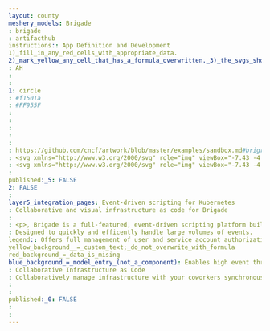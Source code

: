 ```yaml
---
layout: county 
meshery_models: Brigade
: brigade
: artifacthub
instructions:: App Definition and Development
1)_fill_in_any_red_cells_with_appropriate_data.
2)_mark_yellow_any_cell_that_has_a_formula_overwritten._3)_the_svgs_shouldn't_have_xml_header_they_are_added_programmatically_through_workflows: Continuous Integration & Delivery
: AH
: 
: 
1: circle
: #f1501a
: #FF955F
: 
: 
: 
: 
: 
: https://github.com/cncf/artwork/blob/master/examples/sandbox.md#brigrade-logos
: <svg xmlns="http://www.w3.org/2000/svg" role="img" viewBox="-7.43 -4.93 464.36 287.86"><defs><style>.cls-1,.cls-3{fill:#3b7497}.cls-1,.cls-2{fill-rule:evenodd}.cls-2{fill:#477495}</style></defs><path d="M46.609 135.166a5.071 5.071 0 0 0 1.963.632 25.298 25.298 0 0 1 7.405 3.136 14.502 14.502 0 0 1 6.556 9.388 23.003 23.003 0 0 1-.535 12.484 20.345 20.345 0 0 1-9.794 11.502 33.41 33.41 0 0 1-11.127 3.634 60.174 60.174 0 0 1-10.153.713c-9.026-.031-18.053-.01-27.078-.01h-1.82c-.134-.155-.176-.197-.212-.243-.034-.046-.089-.095-.089-.144q-.03-38.418-.05-76.837a4.652 4.652 0 0 1 .066-.599c.402-.41.83-.304 1.225-.304 9.846.002 19.694-.061 29.54.048a45.282 45.282 0 0 1 14.848 2.388 20.63 20.63 0 0 1 5.445 2.808 15.409 15.409 0 0 1 6.208 9.473 19.461 19.461 0 0 1-.217 9.733 16.69 16.69 0 0 1-10.798 11.413c-.469.17-1.027.171-1.383.785zM22.558 160.79c3.716-.06 7.34.145 10.959-.146a13.16 13.16 0 0 0 5.072-1.309 7.34 7.34 0 0 0 4.196-6.26 14.146 14.146 0 0 0-.011-2.458 6.423 6.423 0 0 0-4.111-5.65 12.964 12.964 0 0 0-3.718-1 92.736 92.736 0 0 0-12.11-.246c-.097.002-.193.113-.29.175-.192 1.43-.206 15.016.013 16.894zm.01-31.544c3.227-.053 6.39.203 9.528-.165a7.745 7.745 0 0 0 7.133-8.78 5.45 5.45 0 0 0-3.904-5.093 14.183 14.183 0 0 0-4.47-.797q-3.687-.03-7.373-.03c-.337 0-.711-.077-.965.26-.174 1.649-.16 12.824.05 14.605zm90.54 47.3L99.72 150.553h-7.722c-.07.088-.107.132-.142.178-.035.047-.09.093-.098.144a3.698 3.698 0 0 0-.05.524q-.027 12.397-.05 24.793a.77.77 0 0 1-.04.17c-.042.04-.084.081-.128.12-.044.036-.089.102-.134.102q-9.758.033-19.518.052a3.902 3.902 0 0 1-.644-.096c-.276-1.394-.382-74.61-.126-77.727.29-.41.732-.294 1.122-.294 10.376.008 20.752-.039 31.127.069a41.687 41.687 0 0 1 12.954 2.135 22.11 22.11 0 0 1 12.498 9.698 21.4 21.4 0 0 1 2.88 8.78 34.83 34.83 0 0 1-.623 12.403 22.988 22.988 0 0 1-9.583 13.43c-.623.434-1.273.828-2.073 1.345 2.708 5.05 5.577 9.996 8.345 14.996 2.77 5.003 5.64 9.951 8.442 15.171h-23.05zM91.78 134.007c3.295 0 6.395.062 9.49-.026a13.738 13.738 0 0 0 4.782-1.032 8.422 8.422 0 0 0 5.268-5.93 12.997 12.997 0 0 0 .35-4.356c-.299-3.695-1.923-5.735-5.484-6.89a18.046 18.046 0 0 0-3.775-.743c-3.156-.322-6.318-.176-9.476-.209-.397-.004-.832-.098-1.155.3v18.886zm230.054 3.711q0-13.98-.006-27.96a10.974 10.974 0 0 1 6.524-10.381 11.112 11.112 0 0 1 4.455-.857c5.334.005 10.673-.094 16 .094a46.086 46.086 0 0 1 16.898 3.665c9.022 3.923 14.691 10.8 17.565 20.093a45.991 45.991 0 0 1 1.856 11.235 60.217 60.217 0 0 1-.776 14.178c-1.33 7.194-4.207 13.636-9.475 18.85a32.6 32.6 0 0 1-14.548 8.173 49.28 49.28 0 0 1-12.834 1.818c-1.876.015-3.752-.018-5.627.024-3.101.069-6.203.064-9.306.17a10.153 10.153 0 0 1-10.47-8.347 21.886 21.886 0 0 1-.216-4.552q.015-10.991.005-21.982v-4.22zm20.818 22.233a6.026 6.026 0 0 0 .814.116 31.445 31.445 0 0 0 9.169-1.332 13.977 13.977 0 0 0 7.496-5.514 20.82 20.82 0 0 0 3.14-7.567 45.338 45.338 0 0 0 .575-13.113 23.382 23.382 0 0 0-2.324-8.766 13.883 13.883 0 0 0-9.33-7.637 31.808 31.808 0 0 0-8.339-1.026c-.391.005-.83-.125-1.2.332l-.001 44.507zm-10.157-55.03a4.233 4.233 0 1 0 4.307 4.218 4.329 4.329 0 0 0-4.307-4.218zm-108.854 15.138c-1.403-.989-2.616-1.907-3.891-2.73a17.274 17.274 0 0 0-10.25-2.452 17.038 17.038 0 0 0-9.09 2.875 18.67 18.67 0 0 0-7.046 8.981 25.361 25.361 0 0 0-1.697 7.512 35.973 35.973 0 0 0 1.304 13.563 19.237 19.237 0 0 0 3.098 6.067 16.14 16.14 0 0 0 9.929 5.838 28.46 28.46 0 0 0 8.048.414 8.82 8.82 0 0 0 3.863-1.296v-10.783h-11.208a149.5 149.5 0 0 1-.101-16.614c.279-.288.65-.2.987-.2 7.092-.006 14.184-.022 21.276.002a7.396 7.396 0 0 1 7.159 5.213 5.302 5.302 0 0 1 .284 1.72l-.01 29.716a5.976 5.976 0 0 1-.075.624 27.788 27.788 0 0 1-5.483 3.951 43.141 43.141 0 0 1-20.105 5.588 43.815 43.815 0 0 1-18.055-3.043 33.798 33.798 0 0 1-19.27-19.608 41.266 41.266 0 0 1-2.822-13.34 51.248 51.248 0 0 1 1.033-15.027c3.764-15.177 13.087-24.917 28.332-28.791a41.555 41.555 0 0 1 13.788-1.008 33.82 33.82 0 0 1 17.973 7.315 16.422 16.422 0 0 1 3.183 2.96c-3.708 4.176-7.393 8.32-11.154 12.553zm40.249-21.486h24.907c.843 1.73 23.64 76.65 23.725 77.993h-21.596c-1.416-5.374-2.5-10.864-3.872-16.243-1.356-.293-19.735-.365-21.956-.082-.624 2.67-1.255 5.398-1.894 8.122q-.96 4.091-1.937 8.194h-21.166zm12.33 15.423a.823.823 0 0 0-.686.783q-3.24 14.52-6.464 29.045a103.587 103.587 0 0 0 14.177-.094c-2.603-9.82-4.603-19.782-7.027-29.734zm140.942 1.812v12.124a30.949 30.949 0 0 0 5.087.15c1.7.037 3.4.009 5.1.009h15.06a149.832 149.832 0 0 1 .04 17.225h-25.017c-.411 1.326-.541 9.977-.246 13.75.044.039.086.079.13.117a.656.656 0 0 0 .138.103.56.56 0 0 0 .172.031c.175.013.35.03.526.03l29.544.048a.461.461 0 0 1 .153.064c.314 1.216.411 14.413.127 16.947-1.27.303-49.577.358-51.406.059-.245-1.343-.342-74.815-.1-77.66a1.28 1.28 0 0 1 .116-.13.304.304 0 0 1 .14-.088 8.52 8.52 0 0 1 .873-.07q24.443.013 48.889.04c.1 0 .2.094.394.19v16.811c-.541.455-1.215.24-1.828.241q-12.926.025-25.853.011c-.633-.002-1.265-.002-2.039-.002z" class="cls-1"/><path d="M143.173 172.772c-.03-.581-.085-1.164-.085-1.746q-.006-28.334 0-56.668c0-.582.055-1.164.085-1.746.82.068.951.793 1.23 1.34a9.523 9.523 0 0 0 4.59 4.41 10.325 10.325 0 0 0 13.506-4.568c.257-.507.417-1.133 1.154-1.182.03.581.084 1.164.084 1.746q.006 28.335 0 56.668c0 .582-.054 1.165-.084 1.746-.643-.04-.862-.538-1.067-1.02a8.769 8.769 0 0 0-3.727-4.034 9.593 9.593 0 0 0-6.656-1.552 10.32 10.32 0 0 0-8.037 5.743c-.216.44-.447.82-.993.863z" class="cls-2"/><path d="M303.011 232.26a15.547 15.547 0 0 0 1.525 2.855c1.787 3.096 3.617 6.166 5.41 9.258a12.005 12.005 0 0 1 .994 2.048 3.888 3.888 0 0 1-6.519 3.905 11.576 11.576 0 0 1-1.584-2.315q-3.2-5.457-6.39-10.924c-.205-.35-.43-.688-.707-1.126a13.283 13.283 0 0 1-10.623-3.537 12.455 12.455 0 0 1-3.722-7.03 12.71 12.71 0 0 1 22.067-10.523 12.45 12.45 0 0 1 3.166 8.874 13.03 13.03 0 0 1-3.617 8.515zm-9.122-15.247a6.305 6.305 0 1 0 6.425 6.218c.061-3.19-3.014-6.53-6.425-6.218zM175.6 42.357a13.181 13.181 0 0 1 10.126 3.08 12.723 12.723 0 1 1-18.189 17.666 12.404 12.404 0 0 1-2.881-8.633 12.61 12.61 0 0 1 3.642-8.37 5.483 5.483 0 0 0-.842-1.77q-3.146-5.387-6.31-10.765a5.297 5.297 0 0 1-.95-2.963 3.707 3.707 0 0 1 2.425-3.544 3.745 3.745 0 0 1 4.22.818 8.3 8.3 0 0 1 1.396 2.015q3.29 5.61 6.56 11.23c.233.398.503.775.803 1.236zm1.779 18.975c3.34.28 6.272-2.593 6.407-6.274a6.488 6.488 0 0 0-6.399-6.397 6.362 6.362 0 0 0-6.339 6.385c.002 3.028 2.566 6.583 6.33 6.286zm68.733-16.749c-.406.294-.49.78-.7 1.187a10.975 10.975 0 0 1-20.373-1.216 9.064 9.064 0 0 1-.42-1.834c-.26-1.552.165-3.077.034-4.613a5.057 5.057 0 0 0 .439-.74 11.312 11.312 0 0 1 5.986-6.359c.207-.096.4-.219.55-.303a4.896 4.896 0 0 0 .164-1.985q.014-9.758.01-19.517a10.188 10.188 0 0 1 .122-1.922 3.954 3.954 0 0 1 7.848.566c.03.467.01.937.01 1.406v21.72a11.481 11.481 0 0 1 6.301 7.178 17.672 17.672 0 0 1 .386 3.903 8.575 8.575 0 0 0-.357 2.53zm-10.652-8.03a4.486 4.486 0 0 0-4.598 4.49 4.572 4.572 0 0 0 4.586 4.71 4.674 4.674 0 0 0 4.644-4.699 4.59 4.59 0 0 0-4.632-4.501zm-10.1 196.902c.266-.447.543-.89.799-1.343 2.322-4.09 5.845-6.148 10.527-5.815 4.616.329 7.758 2.857 9.49 7.139l.262.647a13.385 13.385 0 0 1 .386 4.152c.02.769-.517 1.445-.314 2.23a1.297 1.297 0 0 0-.207.282 11.303 11.303 0 0 1-6.357 6.669 1.757 1.757 0 0 0-.305.219 3.763 3.763 0 0 0-.168 1.875q-.019 9.934-.01 19.869a11.494 11.494 0 0 1-.047 1.579 4.007 4.007 0 0 1-3.755 3.36 3.956 3.956 0 0 1-3.977-3.077 11.917 11.917 0 0 1-.16-2.274c-.015-6.564-.01-13.128-.024-19.692a4.921 4.921 0 0 0-.163-1.981 4.174 4.174 0 0 0-.515-.366 10.912 10.912 0 0 1-5.408-6.416 5.55 5.55 0 0 0-.404-.772 28.094 28.094 0 0 1 .35-6.285zm10.506-.878a4.616 4.616 0 1 0 .119 9.231 4.616 4.616 0 0 0-.119-9.23zm-40.41-2.474a1.404 1.404 0 0 0-.986.277 9.315 9.315 0 0 1-4.966 1.547 3.29 3.29 0 0 0-.637.167c-.908 1.53-1.869 3.135-2.813 4.75q-3.374 5.763-6.736 11.535a8.348 8.348 0 0 1-1.571 2.104 3.895 3.895 0 0 1-6.314-3.99 12.75 12.75 0 0 1 1.483-2.982q4.206-7.213 8.43-14.416c.147-.249.278-.507.488-.893a9.875 9.875 0 0 1-1.549-7.47 9.258 9.258 0 0 1 2.264-4.262 1.855 1.855 0 0 0 .628-1.21 3.776 3.776 0 0 0 1.765-.71 9.238 9.238 0 0 1 13.599 8.99c-.032.466-.089.93-.134 1.397a11.558 11.558 0 0 1-2.756 4.523c-.142.133-.134.424-.195.643zm-6.078-10.251a2.835 2.835 0 0 0-2.921 2.84 2.881 2.881 0 0 0 5.76.077 2.833 2.833 0 0 0-2.839-2.917zm99.319-157.985c-.635-.265-1.097.132-1.614.39a9.26 9.26 0 0 1-13.537-7.862c-.038-.638-.003-1.282-.002-1.922a13.83 13.83 0 0 1 2.823-5.294 11.01 11.01 0 0 1 6.847-2.434c1.69-2.869 3.351-5.688 5.008-8.51q2.536-4.32 5.058-8.647a4.01 4.01 0 0 1 4.195-2.265 3.89 3.89 0 0 1 3.286 4.871 8.48 8.48 0 0 1-.979 2.054q-4.526 7.736-9.06 15.468c-.116.2-.229.404-.292.517-.11.566.213.875.4 1.227a8.917 8.917 0 0 1 1.1 5.923 2.414 2.414 0 0 0 .048 1.216c-.093.066-.237.114-.27.203a9.616 9.616 0 0 1-2.57 3.818 1.367 1.367 0 0 0-.441 1.247zm-3.062-7.826a2.919 2.919 0 0 0-2.864-2.92 3.022 3.022 0 0 0-2.874 2.945 2.964 2.964 0 0 0 2.897 2.907 2.897 2.897 0 0 0 2.841-2.932z" class="cls-1"/><path d="M163.825 176.504a10.35 10.35 0 1 1-20.7 0V108.89a10.35 10.35 0 0 1 20.7 0v67.614z" class="cls-2"/><circle cx="153.425" cy="176.461" r="10.329" class="cls-3"/><circle cx="153.425" cy="108.977" r="10.329" class="cls-3"/><circle cx="153.425" cy="176.461" r="4.068" fill="#fff"/><path fill="#30799b" fill-rule="evenodd" d="M317.895 86.786a3.04 3.04 0 0 1-1.987 2.84 3 3 0 0 1-3.262-.63 5.418 5.418 0 0 1-.972-1.24 109.168 109.168 0 0 0-8.174-11.637 6.869 6.869 0 0 1-.766-1.175 3.116 3.116 0 0 1 4.776-3.826 6.255 6.255 0 0 1 .859.876 109.222 109.222 0 0 1 8.877 12.643 3.687 3.687 0 0 1 .65 2.149zM204.63 42.58a3.107 3.107 0 0 1 1.904 5.565 5.997 5.997 0 0 1-1.377.764c-2.062.838-4.134 1.647-6.205 2.46a4.789 4.789 0 0 1-1.704.384 3.095 3.095 0 0 1-3-2.027 3.047 3.047 0 0 1 .947-3.486 5.675 5.675 0 0 1 1.362-.787c2.112-.866 4.24-1.694 6.36-2.546a4.738 4.738 0 0 1 1.713-.327zm-42.367 151.167a2.917 2.917 0 0 1 2.001.809 13.226 13.226 0 0 1 1.159 1.317q1.787 2.394 3.535 4.817a8.299 8.299 0 0 1 .828 1.343 3.103 3.103 0 0 1-.964 3.776 3.032 3.032 0 0 1-3.75 0 6.898 6.898 0 0 1-1.201-1.27q-1.954-2.598-3.854-5.237a5.846 5.846 0 0 1-.769-1.372 3.158 3.158 0 0 1 3.015-4.183zm104.968 42.623a3.192 3.192 0 0 1-3-2.295 3.085 3.085 0 0 1 1.227-3.403 5.099 5.099 0 0 1 1.087-.562q3.203-1.217 6.422-2.395a6.665 6.665 0 0 1 1.354-.365 3.084 3.084 0 0 1 3.273 1.852 3.12 3.12 0 0 1-.994 3.77 4.583 4.583 0 0 1-1.074.59q-3.282 1.254-6.576 2.479a4.772 4.772 0 0 1-1.719.329zm-71.776-6.267c.062-.219.053-.51.195-.644a11.558 11.558 0 0 0 2.756-4.523c2.695.994 5.292 2.214 7.872 3.465a3.136 3.136 0 0 1 .039 5.643 3.418 3.418 0 0 1-3.056-.06c-1.664-.726-3.321-1.466-4.98-2.203-.482-.214-.965-.426-1.438-.658a2.829 2.829 0 0 1-1.388-1.02zM276.367 47.18a13.801 13.801 0 0 0-2.823 5.294 65.242 65.242 0 0 1-7.948-3.267 2.999 2.999 0 0 1-1.643-3.821 3.152 3.152 0 0 1 3.796-2.05 2.557 2.557 0 0 1 .508.135c2.431 1.017 4.864 2.03 7.285 3.072a4.218 4.218 0 0 1 .825.637zm-30.256-2.596a8.564 8.564 0 0 1 .357-2.528 17.675 17.675 0 0 0-.385-3.903c1.557.216 3.117.424 4.671.658a10.588 10.588 0 0 1 1.876.386 3.186 3.186 0 0 1 2.17 3.4 3.1 3.1 0 0 1-3.153 2.705c-1.392-.04-2.776-.3-4.16-.476-.461-.06-.918-.16-1.376-.241zm42.585 17.284a1.368 1.368 0 0 1 .44-1.248 9.616 9.616 0 0 0 2.57-3.818c.032-.09.178-.137.27-.203a28.467 28.467 0 0 1 4.331 3.246 3.106 3.106 0 0 1 .479 4.4 3.06 3.06 0 0 1-4.237.624 22.693 22.693 0 0 1-3.853-3zm-63.338 171.588a28.105 28.105 0 0 0-.349 6.287 34.307 34.307 0 0 1-5.327-.834 3.182 3.182 0 0 1-2.644-3.546 3.223 3.223 0 0 1 3.682-2.692c1.555.182 3.093.518 4.638.785zm21.153 7.01c-.203-.785.334-1.461.314-2.23a13.385 13.385 0 0 0-.386-4.152c1.217-.116 2.431-.24 3.648-.344a12.953 12.953 0 0 1 1.743-.076 3.171 3.171 0 0 1 3.084 2.782 3.07 3.07 0 0 1-2.553 3.43 16.648 16.648 0 0 1-4.158.4c-.25-.359-.475-.313-.678.045-.338.05-.676.097-1.014.144zm-63.335-25.207a1.855 1.855 0 0 1-.628 1.211 9.258 9.258 0 0 0-2.264 4.262c-1.367-1.086-2.764-2.135-4.093-3.264-1.559-1.323-1.83-3.029-.804-4.491a2.939 2.939 0 0 1 3.372-1.209 10.116 10.116 0 0 1 4.417 3.491zm41.476-177.15c.13 1.535-.296 3.06-.033 4.612a9.048 9.048 0 0 0 .42 1.834c-1.107.097-2.213.199-3.32.287a13.877 13.877 0 0 1-1.927.1 3.124 3.124 0 0 1-1.029-6.006 4.23 4.23 0 0 1 1.174-.346c1.569-.183 3.143-.325 4.715-.482z"/><path d="M247.524 240.32c.203-.356.427-.403.678-.045a.493.493 0 0 1-.678.046z" class="cls-2"/><path fill="#b8e686" fill-rule="evenodd" d="M293.89 217.013c3.411-.312 6.485 3.029 6.425 6.22a6.36 6.36 0 1 1-6.426-6.22z"/><path fill="#ef8a97" fill-rule="evenodd" d="M177.378 61.332c-3.765.297-6.329-3.258-6.33-6.286a6.363 6.363 0 0 1 6.338-6.385 6.488 6.488 0 0 1 6.399 6.397c-.135 3.681-3.067 6.554-6.407 6.274z"/></svg>
: <svg xmlns="http://www.w3.org/2000/svg" role="img" viewBox="-7.43 -4.93 464.36 287.86"><defs><style>.cls-2{fill:#fff}</style></defs><path fill="none" d="M177.378 61.332c3.34.28 6.272-2.593 6.407-6.274a6.488 6.488 0 0 0-6.399-6.397 6.362 6.362 0 0 0-6.339 6.385c.002 3.028 2.566 6.583 6.33 6.286zm-23.953 119.196a4.068 4.068 0 1 0-4.068-4.067 4.068 4.068 0 0 0 4.068 4.067zM282.793 56.973a2.927 2.927 0 0 0-.023-5.852 3.022 3.022 0 0 0-2.874 2.945 2.964 2.964 0 0 0 2.897 2.907zm-47.346-11.22a4.673 4.673 0 0 0 4.644-4.699 4.59 4.59 0 0 0-4.632-4.501 4.486 4.486 0 0 0-4.598 4.49 4.572 4.572 0 0 0 4.586 4.71zm-129.26 70.02a18.047 18.047 0 0 0-3.775-.743c-3.156-.322-6.318-.176-9.476-.21-.397-.003-.832-.097-1.155.3v18.887c3.295 0 6.395.062 9.49-.026a13.738 13.738 0 0 0 4.782-1.032 8.422 8.422 0 0 0 5.269-5.93 12.998 12.998 0 0 0 .35-4.356c-.3-3.695-1.924-5.735-5.485-6.89zm83.19 104.079a2.835 2.835 0 0 0-2.921 2.84 2.881 2.881 0 0 0 5.76.077 2.833 2.833 0 0 0-2.839-2.917zM32.096 129.081a7.745 7.745 0 0 0 7.133-8.78 5.45 5.45 0 0 0-3.904-5.093 14.184 14.184 0 0 0-4.47-.797q-3.687-.03-7.373-.03c-.337 0-.711-.077-.965.26-.174 1.649-.16 12.824.05 14.605 3.228-.053 6.392.203 9.529-.165zm6.567 15.886a12.962 12.962 0 0 0-3.717-1 92.744 92.744 0 0 0-12.111-.246c-.097.002-.193.113-.29.175-.192 1.43-.206 15.015.013 16.894 3.716-.06 7.34.145 10.959-.146a13.16 13.16 0 0 0 5.072-1.309 7.34 7.34 0 0 0 4.196-6.26 14.15 14.15 0 0 0-.011-2.458 6.423 6.423 0 0 0-4.111-5.65zm322.86-21.192a13.883 13.883 0 0 0-9.33-7.637 31.81 31.81 0 0 0-8.339-1.026c-.391.005-.83-.125-1.2.332l-.001 44.507a6.021 6.021 0 0 0 .814.116 31.446 31.446 0 0 0 9.169-1.332 13.977 13.977 0 0 0 7.496-5.514 20.82 20.82 0 0 0 3.14-7.567 45.336 45.336 0 0 0 .575-13.113 23.38 23.38 0 0 0-2.324-8.766zm-85.988-8.996q-3.24 14.52-6.464 29.045a103.587 103.587 0 0 0 14.177-.094c-2.603-9.82-4.603-19.782-7.027-29.734a.823.823 0 0 0-.686.783z"/><path d="M225.038 44.553a9.062 9.062 0 0 1-.42-1.833 9.046 9.046 0 0 0 .42 1.834zm21.43-2.498a6.312 6.312 0 0 0 .019-.99 6.313 6.313 0 0 1-.02.989 8.577 8.577 0 0 0-.356 2.53 8.566 8.566 0 0 1 .357-2.53zm-21.849.665c-.262-1.552.164-3.077.033-4.613.13 1.536-.296 3.06-.033 4.613zm107.877 62.2a4.233 4.233 0 1 0 4.307 4.219 4.329 4.329 0 0 0-4.307-4.218zm-96.274 63.59a5.965 5.965 0 0 0 .076-.625q.008-14.856.01-29.715a5.301 5.301 0 0 0-.285-1.721 7.396 7.396 0 0 0-7.159-5.213c-7.092-.024-14.184-.008-21.276-.002-.338 0-.708-.088-.987.2a149.5 149.5 0 0 0 .101 16.614h11.208v10.783a8.819 8.819 0 0 1-3.863 1.296 28.46 28.46 0 0 1-8.048-.414 16.14 16.14 0 0 1-9.929-5.838 19.237 19.237 0 0 1-3.098-6.067 35.972 35.972 0 0 1-1.304-13.563 25.36 25.36 0 0 1 1.697-7.512 18.67 18.67 0 0 1 7.047-8.98 17.038 17.038 0 0 1 9.088-2.876 17.274 17.274 0 0 1 10.25 2.452c1.276.823 2.489 1.741 3.892 2.73 3.761-4.233 7.446-8.377 11.154-12.552a16.422 16.422 0 0 0-3.183-2.961 33.82 33.82 0 0 0-17.973-7.315 41.553 41.553 0 0 0-13.788 1.008c-15.245 3.874-24.568 13.614-28.332 28.79a51.248 51.248 0 0 0-1.033 15.028 41.264 41.264 0 0 0 2.822 13.34 33.798 33.798 0 0 0 19.27 19.608 43.815 43.815 0 0 0 18.055 3.043 43.141 43.141 0 0 0 20.105-5.588 27.79 27.79 0 0 0 5.483-3.95zm27.668-69.937l-23.788 77.984h21.166q.973-4.11 1.937-8.194c.64-2.724 1.27-5.451 1.894-8.122 2.221-.283 20.6-.21 21.956.082 1.372 5.379 2.456 10.869 3.872 16.243h21.596c-.085-1.344-22.882-76.262-23.725-77.993zm5.18 45.25q3.23-14.524 6.465-29.044a.823.823 0 0 1 .686-.783c2.424 9.952 4.423 19.914 7.027 29.734a103.587 103.587 0 0 1-14.177.094zm178.78 15.636a.46.46 0 0 0-.153-.064q-14.773-.026-29.544-.049c-.176 0-.351-.016-.526-.029a.56.56 0 0 1-.172-.03.655.655 0 0 1-.138-.104c-.044-.038-.086-.078-.13-.118-.295-3.772-.165-12.423.246-13.749h25.017a149.846 149.846 0 0 0-.04-17.225h-15.059c-1.701 0-3.4.028-5.1-.009a30.956 30.956 0 0 1-5.087-.15v-12.124c.773 0 1.405 0 2.038.002q12.925 0 25.853-.01c.613-.002 1.287.213 1.828-.242v-16.81c-.194-.097-.294-.19-.394-.19q-24.445-.03-48.889-.041a8.515 8.515 0 0 0-.873.07.303.303 0 0 0-.14.088 1.282 1.282 0 0 0-.116.13c-.241 2.845-.145 76.317.1 77.66 1.829.3 50.137.245 51.406-.06.284-2.533.187-15.73-.127-16.946z" class="cls-2"/><path d="M383.27 122.371c-2.873-9.292-8.542-16.169-17.564-20.092a46.085 46.085 0 0 0-16.897-3.665c-5.328-.188-10.667-.09-16-.094a11.112 11.112 0 0 0-4.456.857 10.974 10.974 0 0 0-6.524 10.382q.025 13.98.006 27.96h.045v4.22q0 10.991-.005 21.982a21.882 21.882 0 0 0 .216 4.552 10.153 10.153 0 0 0 10.47 8.347c3.103-.106 6.205-.101 9.306-.17 1.875-.042 3.751-.009 5.627-.024a49.28 49.28 0 0 0 12.834-1.818 32.6 32.6 0 0 0 14.548-8.172c5.268-5.215 8.146-11.657 9.475-18.85a60.218 60.218 0 0 0 .776-14.179 45.993 45.993 0 0 0-1.856-11.236zm-50.727-8.985a4.233 4.233 0 1 1-.047-8.465 4.233 4.233 0 1 1 .047 8.465zm30.73 32.268a20.82 20.82 0 0 1-3.141 7.567 13.977 13.977 0 0 1-7.496 5.514 31.446 31.446 0 0 1-9.17 1.332 6.021 6.021 0 0 1-.813-.116v-44.507c.372-.457.81-.327 1.201-.332a31.81 31.81 0 0 1 8.339 1.026 13.883 13.883 0 0 1 9.33 7.637 23.38 23.38 0 0 1 2.324 8.767 45.336 45.336 0 0 1-.574 13.112zm-243.903.726c.801-.518 1.451-.912 2.074-1.346a22.988 22.988 0 0 0 9.583-13.43 34.83 34.83 0 0 0 .622-12.402 21.4 21.4 0 0 0-2.879-8.781 22.11 22.11 0 0 0-12.498-9.698 41.686 41.686 0 0 0-12.954-2.135c-10.375-.108-20.752-.061-31.127-.07-.39 0-.833-.115-1.122.295-.256 3.117-.15 76.333.126 77.727a3.9 3.9 0 0 0 .644.096q9.76-.017 19.517-.052c.046 0 .091-.066.135-.103.044-.038.086-.08.129-.12a.77.77 0 0 0 .038-.17l.052-24.792a3.7 3.7 0 0 1 .05-.524c.008-.051.062-.097.097-.144.035-.046.073-.09.142-.178h7.722l13.386 25.993h23.05c-2.8-5.22-5.671-10.168-8.441-15.171-2.768-5-5.637-9.947-8.345-14.996zm-8.048-19.36a8.422 8.422 0 0 1-5.27 5.93 13.738 13.738 0 0 1-4.78 1.031c-3.096.088-6.196.026-9.491.026v-18.886c.323-.398.758-.304 1.155-.3 3.158.033 6.32-.113 9.476.209a18.047 18.047 0 0 1 3.775.743c3.561 1.155 5.185 3.195 5.485 6.89a12.998 12.998 0 0 1-.35 4.357zm-55.345 11.914a25.298 25.298 0 0 0-7.405-3.136 5.07 5.07 0 0 1-1.963-.632c.356-.613.914-.616 1.383-.785a16.69 16.69 0 0 0 10.798-11.413 19.461 19.461 0 0 0 .217-9.733 15.409 15.409 0 0 0-6.208-9.473 20.631 20.631 0 0 0-5.445-2.808 45.283 45.283 0 0 0-14.848-2.388c-9.846-.11-19.694-.046-29.54-.048-.395 0-.823-.107-1.225.304a4.648 4.648 0 0 0-.066.6q.02 38.417.05 76.836c0 .049.055.098.09.144.035.046.077.089.21.242h1.82c9.026 0 18.053-.02 27.08.01a60.174 60.174 0 0 0 10.152-.712 33.41 33.41 0 0 0 11.127-3.634 20.345 20.345 0 0 0 9.794-11.502 23.003 23.003 0 0 0 .535-12.484 14.502 14.502 0 0 0-6.556-9.388zm-33.46-24.294c.254-.336.628-.26.965-.26q3.686.006 7.372.03a14.184 14.184 0 0 1 4.47.798 5.45 5.45 0 0 1 3.905 5.094 7.745 7.745 0 0 1-7.133 8.78c-3.137.367-6.301.11-9.529.164-.21-1.781-.224-12.956-.05-14.606zm20.268 38.435a7.34 7.34 0 0 1-4.196 6.26 13.16 13.16 0 0 1-5.072 1.309c-3.618.291-7.243.086-10.96.146-.218-1.879-.204-15.463-.012-16.894.097-.062.193-.173.29-.175a92.744 92.744 0 0 1 12.11.246 12.962 12.962 0 0 1 3.718 1 6.423 6.423 0 0 1 4.11 5.65 14.15 14.15 0 0 1 .012 2.458zm100.304-38.717q-.007 28.335 0 56.668c0 .324.017.648.037.972v-58.612c-.02.324-.037.648-.037.972zm55.317 110.578c.045-.467.102-.93.134-1.396a9.238 9.238 0 0 0-13.6-8.99 3.776 3.776 0 0 1-1.765.71 1.855 1.855 0 0 1-.628 1.21 9.258 9.258 0 0 0-2.263 4.262 9.875 9.875 0 0 0 1.549 7.47c-.21.386-.341.644-.488.893q-4.216 7.208-8.43 14.417a12.75 12.75 0 0 0-1.483 2.98 3.895 3.895 0 0 0 6.313 3.99 8.347 8.347 0 0 0 1.572-2.103q3.362-5.772 6.736-11.536c.944-1.614 1.905-3.218 2.813-4.75a3.291 3.291 0 0 1 .637-.165 9.315 9.315 0 0 0 4.966-1.548 1.404 1.404 0 0 1 .986-.277 5.197 5.197 0 0 1 .113-.517.354.354 0 0 1 .082-.127 11.557 11.557 0 0 0 2.756-4.523zm-9.192.603a2.905 2.905 0 0 1-2.758-2.848 2.835 2.835 0 0 1 2.921-2.84 2.833 2.833 0 0 1 2.84 2.918 2.878 2.878 0 0 1-3.003 2.77zM224.619 42.72a9.062 9.062 0 0 0 .42 1.834 10.975 10.975 0 0 0 20.371 1.216c.212-.408.295-.893.701-1.187a8.577 8.577 0 0 1 .357-2.53 6.313 6.313 0 0 0 .018-.988c-.053-.98-.289-1.94-.404-2.913v-.001a11.481 11.481 0 0 0-6.3-7.178V9.253c0-.469.018-.939-.01-1.406a3.954 3.954 0 0 0-7.849-.566 10.188 10.188 0 0 0-.122 1.922q-.012 9.758-.01 19.517a4.896 4.896 0 0 1-.164 1.985c-.15.084-.343.207-.55.303a11.312 11.312 0 0 0-5.986 6.359 5.053 5.053 0 0 1-.44.74c.132 1.536-.294 3.06-.032 4.613zm10.84-6.167a4.59 4.59 0 0 1 4.632 4.501 4.673 4.673 0 0 1-4.644 4.699 4.572 4.572 0 0 1-4.586-4.71 4.486 4.486 0 0 1 4.598-4.49zm11.364 201.682a13.383 13.383 0 0 0-.386-4.152l-.262-.647c-1.732-4.282-4.874-6.81-9.49-7.139-4.682-.333-8.205 1.724-10.527 5.815-.256.454-.533.896-.8 1.343a21.622 21.622 0 0 0-.368 4.71l.004.341.015 1.234a5.546 5.546 0 0 1 .404.772 10.912 10.912 0 0 0 5.408 6.416 4.175 4.175 0 0 1 .515.366 4.92 4.92 0 0 1 .163 1.981c.013 6.564.01 13.128.025 19.692a11.917 11.917 0 0 0 .159 2.274 3.955 3.955 0 0 0 3.977 3.077 4.007 4.007 0 0 0 3.755-3.36 11.49 11.49 0 0 0 .047-1.58l.01-19.868a3.764 3.764 0 0 1 .168-1.875 1.76 1.76 0 0 1 .305-.22 11.303 11.303 0 0 0 6.357-6.668 1.297 1.297 0 0 1 .207-.283c-.203-.784.335-1.46.314-2.229zm-10.84 3.573a4.616 4.616 0 1 1-.118-9.23 4.616 4.616 0 0 1 .119 9.23zm37.561-189.335c-.002.64-.037 1.284.001 1.922a9.26 9.26 0 0 0 13.537 7.862c.517-.258.979-.655 1.614-.39-.002-.013 0-.025 0-.039a1.358 1.358 0 0 1 .44-1.209 9.616 9.616 0 0 0 2.57-3.818c.032-.09.178-.137.27-.203h.001a2.414 2.414 0 0 1-.048-1.214 8.917 8.917 0 0 0-1.1-5.924c-.187-.352-.51-.661-.4-1.227.063-.113.176-.316.293-.517q4.528-7.734 9.06-15.467a8.477 8.477 0 0 0 .978-2.055 3.89 3.89 0 0 0-3.286-4.871 4.01 4.01 0 0 0-4.195 2.265q-2.512 4.334-5.058 8.646c-1.657 2.823-3.319 5.642-5.008 8.51a11.01 11.01 0 0 0-6.846 2.435 13.8 13.8 0 0 0-2.823 5.294zm9.226-1.352a2.927 2.927 0 0 1 .023 5.852 2.964 2.964 0 0 1-2.897-2.907 3.022 3.022 0 0 1 2.874-2.945zm27.176 193.252c-1.793-3.091-3.623-6.162-5.41-9.258a15.542 15.542 0 0 1-1.525-2.855 13.03 13.03 0 0 0 3.617-8.515 12.451 12.451 0 0 0-3.166-8.874 12.71 12.71 0 0 0-22.067 10.523 12.455 12.455 0 0 0 3.722 7.03 13.283 13.283 0 0 0 10.623 3.537c.276.438.502.776.707 1.126q3.198 5.461 6.39 10.924a11.576 11.576 0 0 0 1.584 2.315 3.888 3.888 0 0 0 6.519-3.905 12.005 12.005 0 0 0-.994-2.048zM294 229.623a6.305 6.305 0 1 1-.11-12.61c3.41-.312 6.485 3.029 6.424 6.219a6.257 6.257 0 0 1-6.314 6.39zM167.455 44.33a5.483 5.483 0 0 1 .842 1.77 12.61 12.61 0 0 0-3.642 8.37 12.404 12.404 0 0 0 2.881 8.633 12.725 12.725 0 1 0 18.189-17.666 13.181 13.181 0 0 0-10.126-3.08c-.3-.461-.57-.838-.803-1.236q-3.284-5.613-6.56-11.23a8.299 8.299 0 0 0-1.396-2.015 3.745 3.745 0 0 0-4.22-.818 3.707 3.707 0 0 0-2.426 3.544 5.296 5.296 0 0 0 .95 2.964q3.165 5.377 6.31 10.764zm9.931 4.331a6.488 6.488 0 0 1 6.399 6.397c-.135 3.681-3.067 6.554-6.407 6.274-3.765.297-6.329-3.258-6.33-6.286a6.362 6.362 0 0 1 6.338-6.385zm47.972 184.794zm-73.155-67.289c-.227.039-.441.096-.662.145a10.102 10.102 0 0 1 5.444.464 8.627 8.627 0 0 0-4.782-.61zm-7.43 4.662a10.37 10.37 0 0 1 3.215-3.138 9.604 9.604 0 0 0-3.215 3.138z" class="cls-2"/><path d="M163.825 176.504V108.89a10.35 10.35 0 0 0-20.242-3.048 10.33 10.33 0 1 1 19.364 7.14.934.934 0 0 1 .706-.37c.03.581.084 1.164.084 1.746q.006 28.335 0 56.668c0 .582-.054 1.165-.084 1.746a.956.956 0 0 1-.772-.46 10.328 10.328 0 0 1-18.02 9.924 10.348 10.348 0 0 0 18.964-5.732z" class="cls-2"/><path d="M160.09 168.577a10.372 10.372 0 0 1 2.06 2.373 8.37 8.37 0 0 0-2.06-2.373zm-16.184-55.583a10.284 10.284 0 0 1-.78-3.424v3.816c.016-.258.034-.516.047-.774a.993.993 0 0 1 .733.382zm-.733 59.778c-.013-.258-.031-.516-.047-.774v3.87a10.255 10.255 0 0 1 1.017-3.918c-.21.422-.442.781-.97.822zm1.547-58.25a9.52 9.52 0 0 0 4.274 3.84 10.34 10.34 0 0 0 3.08.856 10.328 10.328 0 0 1-7.354-4.696z" class="cls-2"/><path d="M143.173 172.772c.527-.04.76-.4.97-.822l.023-.041a10.953 10.953 0 0 1 .607-1.08 9.604 9.604 0 0 1 3.215-3.139 10.254 10.254 0 0 1 2.874-1.225l.122-.031c.184-.045.369-.088.557-.123.22-.049.435-.106.662-.145a8.627 8.627 0 0 1 4.782.609 10.309 10.309 0 0 1 3.106 1.802 8.37 8.37 0 0 1 2.06 2.373 10.295 10.295 0 0 1 .73 1.362.956.956 0 0 0 .772.46c.03-.581.084-1.164.084-1.746q.006-28.334 0-56.668c0-.582-.054-1.165-.084-1.746a.934.934 0 0 0-.706.37 10.14 10.14 0 0 1-1.592 2.57l-.01.011a10.2 10.2 0 0 1-.655.722 10.159 10.159 0 0 1-.805.73c-.05.04-.1.077-.15.116-.17.13-.34.26-.517.38-.097.066-.198.126-.298.19-.144.09-.286.184-.435.267-.255.145-.516.28-.783.403l-.021.01c-.245.11-.496.21-.75.301-.07.026-.14.054-.212.078-.193.065-.388.121-.586.175-.152.041-.304.083-.46.118a11 11 0 0 1-.37.074c-.253.046-.507.09-.765.117l-.11.011c-.33.032-.664.05-1.003.05-.035 0-.068-.006-.103-.006a10.415 10.415 0 0 1-1.245-.08l-.003-.001a10.34 10.34 0 0 1-3.08-.855 9.52 9.52 0 0 1-4.274-3.84 10.285 10.285 0 0 1-.814-1.53.993.993 0 0 0-.733-.381c-.013.258-.031.516-.047.774v58.612c.016.258.034.516.047.774zm-.047 3.095c-.012.198-.03.393-.03.594a10.281 10.281 0 0 0 1.764 5.775 10.298 10.298 0 0 1-1.734-5.732z" class="cls-2"/><path d="M153.425 186.79a10.322 10.322 0 0 0 9.456-14.478 3.223 3.223 0 0 1-.295-.56 7.328 7.328 0 0 0-.436-.802 10.372 10.372 0 0 0-2.06-2.373 11.874 11.874 0 0 0-1.231-.859 13.258 13.258 0 0 0-1.874-.943 10.102 10.102 0 0 0-5.444-.464c-.188.035-.373.078-.557.123l-.122.031a11.364 11.364 0 0 0-2.874 1.225 10.167 10.167 0 0 0-3.845 4.26 10.255 10.255 0 0 0-1.017 3.917v.637a10.262 10.262 0 0 0 10.299 10.286zm0-14.397a4.068 4.068 0 1 1-4.068 4.068 4.068 4.068 0 0 1 4.068-4.068z" class="cls-2"/><path d="M144.143 171.95a10.308 10.308 0 0 1 .63-1.122 10.953 10.953 0 0 0-.607 1.08c-.007.015-.015.028-.023.042zm6.719-5.485a10.254 10.254 0 0 0-2.874 1.225 11.364 11.364 0 0 1 2.874-1.225zm7.997 1.253a11.874 11.874 0 0 1 1.232.86 10.309 10.309 0 0 0-3.106-1.803 13.258 13.258 0 0 1 1.874.943zm3.727 4.034a3.223 3.223 0 0 0 .295.56 10.295 10.295 0 0 0-.73-1.362 7.328 7.328 0 0 1 .435.802zm-19.003-65.91a10.315 10.315 0 0 0-.487 3.135c0 .2.018.396.03.593v-.68a10.347 10.347 0 0 1 .457-3.048z" class="cls-2"/><path d="M144.403 113.952c.098.195.207.383.317.57a10.328 10.328 0 0 0 7.354 4.696h.003a10.415 10.415 0 0 0 1.245.081c.035 0 .068.007.103.007.339 0 .673-.019 1.004-.05l.109-.012c.258-.028.512-.07.764-.117.125-.023.249-.047.372-.074.155-.035.307-.077.46-.118.197-.054.392-.11.585-.175.071-.024.141-.052.212-.078.254-.092.505-.19.75-.301l.02-.01c.268-.123.529-.258.784-.403.149-.083.29-.177.435-.267.1-.064.2-.124.298-.19.177-.12.348-.25.517-.38.05-.039.1-.076.15-.116a10.159 10.159 0 0 0 .805-.73 10.2 10.2 0 0 0 .655-.722l.01-.01a9.77 9.77 0 0 0 1.144-1.759 4.485 4.485 0 0 1 .448-.811 10.335 10.335 0 1 0-19.821-4.093v.68a10.284 10.284 0 0 0 .78 3.424 5.302 5.302 0 0 1 .497.958z" class="cls-2"/><path d="M161.355 115.552a10.14 10.14 0 0 0 1.592-2.57 4.485 4.485 0 0 0-.448.812 9.77 9.77 0 0 1-1.144 1.758zm-17.449-2.558a10.285 10.285 0 0 0 .814 1.528 9.55 9.55 0 0 1-.317-.57 5.302 5.302 0 0 0-.497-.958zm173.34-28.357a109.23 109.23 0 0 0-8.877-12.643 6.253 6.253 0 0 0-.859-.876 3.116 3.116 0 0 0-4.776 3.826 6.873 6.873 0 0 0 .766 1.175 109.167 109.167 0 0 1 8.174 11.637 5.418 5.418 0 0 0 .972 1.24 3 3 0 0 0 3.262.63 3.04 3.04 0 0 0 1.987-2.84 3.687 3.687 0 0 0-.649-2.149zm-92.251 153.869c-.002-.114-.004-.228-.004-.342a21.623 21.623 0 0 1 .367-4.709c-1.545-.267-3.083-.603-4.638-.785a3.223 3.223 0 0 0-3.682 2.692 3.182 3.182 0 0 0 2.645 3.546 34.302 34.302 0 0 0 5.326.835v-.002l-.014-1.235zm49.326-11.156a6.665 6.665 0 0 0-1.354.365q-3.218 1.178-6.422 2.395a5.097 5.097 0 0 0-1.087.563 3.085 3.085 0 0 0-1.227 3.402 3.192 3.192 0 0 0 3 2.295 4.773 4.773 0 0 0 1.719-.33q3.294-1.224 6.576-2.477a4.583 4.583 0 0 0 1.074-.59 3.12 3.12 0 0 0 .994-3.771 3.084 3.084 0 0 0-3.273-1.852zm-8.725-178.144a65.229 65.229 0 0 0 7.947 3.266 13.829 13.829 0 0 1 2.823-5.293 4.207 4.207 0 0 0-.824-.637c-2.421-1.042-4.854-2.055-7.285-3.072a2.558 2.558 0 0 0-.508-.134 3.152 3.152 0 0 0-3.796 2.049 2.999 2.999 0 0 0 1.643 3.82zm-19.128-7.151a8.566 8.566 0 0 0-.357 2.528c.458.082.915.182 1.375.242 1.385.176 2.77.435 4.16.476a3.1 3.1 0 0 0 3.153-2.705 3.186 3.186 0 0 0-2.169-3.4 10.591 10.591 0 0 0-1.876-.386c-1.554-.234-3.114-.441-4.671-.658.114.973.35 1.933.404 2.913a6.312 6.312 0 0 1-.02.99zm-26.676 2.887a13.88 13.88 0 0 0 1.927-.101c1.107-.088 2.213-.19 3.32-.288a9.046 9.046 0 0 1-.42-1.833c-.263-1.552.163-3.077.033-4.613-1.572.157-3.146.299-4.715.481a4.231 4.231 0 0 0-1.174.347 3.124 3.124 0 0 0 1.029 6.007zm32.038 188.721a12.945 12.945 0 0 0-1.743.076c-1.217.103-2.431.228-3.648.344a13.383 13.383 0 0 1 .386 4.152c.02.769-.517 1.445-.314 2.23l1.014-.145a.849.849 0 0 1 .156-.208c.16-.147.334-.107.522.162a16.645 16.645 0 0 0 4.158-.4 3.07 3.07 0 0 0 2.553-3.429 3.171 3.171 0 0 0-3.084-2.782zm-45.551-5.262c-2.58-1.25-5.178-2.47-7.873-3.465a11.557 11.557 0 0 1-2.756 4.524.352.352 0 0 0-.082.126c-.06.148-.067.353-.113.517a2.829 2.829 0 0 0 1.388 1.02c.473.232.956.444 1.438.658 1.659.737 3.316 1.477 4.98 2.203a3.418 3.418 0 0 0 3.056.06 3.136 3.136 0 0 0-.038-5.643zm85.428-171.599a9.616 9.616 0 0 1-2.57 3.818 1.357 1.357 0 0 0-.442 1.208l.001.039a22.694 22.694 0 0 0 3.853 3 3.06 3.06 0 0 0 4.237-.623 3.106 3.106 0 0 0-.479-4.4 28.475 28.475 0 0 0-4.33-3.245c-.092.066-.237.114-.27.203zM168.958 200.69q-1.748-2.423-3.535-4.817a13.226 13.226 0 0 0-1.159-1.317 2.917 2.917 0 0 0-2-.809 3.158 3.158 0 0 0-3.016 4.182 5.845 5.845 0 0 0 .769 1.373q1.9 2.639 3.854 5.237a6.9 6.9 0 0 0 1.2 1.27 3.032 3.032 0 0 0 3.751 0 3.103 3.103 0 0 0 .964-3.776 8.3 8.3 0 0 0-.828-1.343zm11.326 20.04a9.259 9.259 0 0 1 2.263-4.261 1.855 1.855 0 0 0 .629-1.21 10.116 10.116 0 0 0-4.417-3.492 2.939 2.939 0 0 0-3.372 1.209c-1.025 1.462-.755 3.168.804 4.49 1.33 1.13 2.726 2.18 4.093 3.265zm16.964-168.977a4.788 4.788 0 0 0 1.704-.383c2.071-.814 4.143-1.623 6.205-2.46a5.999 5.999 0 0 0 1.377-.765 3.107 3.107 0 0 0-1.904-5.565 4.738 4.738 0 0 0-1.714.327c-2.118.852-4.247 1.68-6.36 2.546a5.677 5.677 0 0 0-1.36.787 3.047 3.047 0 0 0-.948 3.486 3.095 3.095 0 0 0 3 2.027z" class="cls-2"/><path d="M291.706 56.8a9.616 9.616 0 0 1-2.57 3.82 1.358 1.358 0 0 0-.44 1.208 1.357 1.357 0 0 1 .441-1.208 9.616 9.616 0 0 0 2.57-3.818c.033-.09.178-.137.27-.203-.093.065-.24.113-.271.202zm-18.163-4.328h.001a13.8 13.8 0 0 1 2.823-5.293 13.829 13.829 0 0 0-2.824 5.293zM225.01 239.74l-.015-1.234.014 1.234zm-26.604-14.803v-.001a11.557 11.557 0 0 1-2.756 4.523.354.354 0 0 0-.082.127.352.352 0 0 1 .082-.126 11.557 11.557 0 0 0 2.756-4.523zm26.952 8.518a21.623 21.623 0 0 0-.368 4.71 21.622 21.622 0 0 1 .368-4.71zm21.129-192.39c-.054-.98-.29-1.94-.404-2.913.114.973.35 1.933.404 2.913zm1.038 199.255a.493.493 0 0 0 .677-.045c-.188-.268-.361-.31-.521-.163a.855.855 0 0 0-.156.208z" class="cls-2"/><path d="M247.525 240.32a.855.855 0 0 1 .156-.208.849.849 0 0 0-.156.208z" class="cls-2"/></svg>
: 
published:_5: FALSE
2: FALSE
: 
layer5_integration_pages: Event-driven scripting for Kubernetes
: Collaborative and visual infrastructure as code for Brigade
: 
: <p>, Brigade is a full-featured, event-driven scripting platform built on top of Kubernetes. It integrates with many different event sources, more are always being added, and it's easy to create your own if you need something specific. And the best part -- Kubernetes is well-abstracted so even team members without extensive Kubernetes experience or without direct access to a cluster can be productive.</p><p>,     Collaboratively and visually diagram your cloud native infrastructure with GitOps-style pipeline integration. Design, test, and manage configuration your Kubernetes-based, containerized applications as a visual topology., </p>, <p>,     Looking for best practice cloud native design and deployment best practices? Choose from thousands of pre-built components in MeshMap. Choose from hundreds of ready-made design patterns by importing templates from Meshery Catalog or use our low code designer, MeshMap, to create and deploy your own cloud native infrastructure designs., </p>
: Designed to quickly and efficently handle large volumes of events.
legend:: Offers full management of user and service account authorization/authentication.
yellow_background__=_custom_text;_do_not_overwrite_with_formula
red_background_=_data_is_mising
blue_background_=_model_entry_(not_a_component): Enables high event throughput via its backing message queue.
: Collaborative Infrastructure as Code
: Collaboratively manage infrastructure with your coworkers synchronously sharing the same designs.
: 
: 
published:_0: FALSE
: 
: 
---
```

